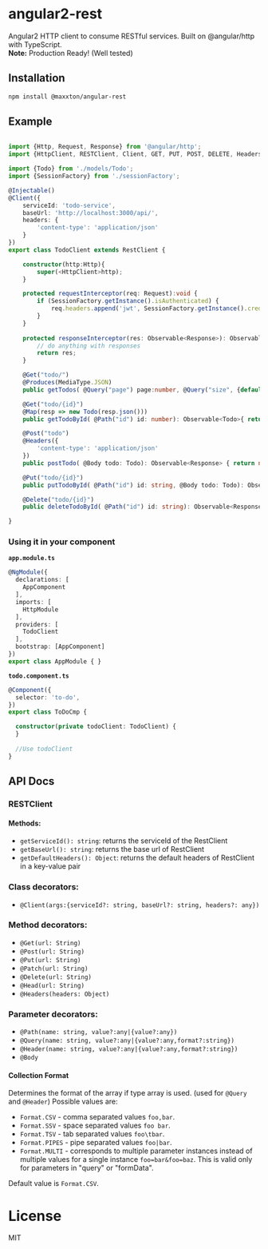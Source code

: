 # angular2-rest
Angular2 HTTP client to consume RESTful services. Built on @angular/http with TypeScript.  
**Note:** Production Ready! (Well tested)

## Installation

```sh
npm install @maxxton/angular-rest
```

## Example

```ts

import {Http, Request, Response} from '@angular/http';
import {HttpClient, RESTClient, Client, GET, PUT, POST, DELETE, Headers, Path, Body, Query, Produces, MediaType} from '@maxxton/angular-rest';

import {Todo} from './models/Todo';
import {SessionFactory} from './sessionFactory';

@Injectable()
@Client({
    serviceId: 'todo-service',
    baseUrl: 'http://localhost:3000/api/',
    headers: {
        'content-type': 'application/json'
    }
})
export class TodoClient extends RestClient {

    constructor(http:Http){
        super(<HttpClient>http);
    }

    protected requestInterceptor(req: Request):void {
        if (SessionFactory.getInstance().isAuthenticated) {
            req.headers.append('jwt', SessionFactory.getInstance().credentials.jwt);
        }
    }
    
    protected responseInterceptor(res: Observable<Response>): Observable<any> {
        // do anything with responses
        return res;
    }

    @Get("todo/")
    @Produces(MediaType.JSON)
    public getTodos( @Query("page") page:number, @Query("size", {default: 20}) size?:number, @Query("sort") sort?: string): Observable<Todo[]> { return null; };

    @Get("todo/{id}")
    @Map(resp => new Todo(resp.json()))
    public getTodoById( @Path("id") id: number): Observable<Todo>{ return null; };

    @Post("todo")
    @Headers({
        'content-type': 'application/json'
    })
    public postTodo( @Body todo: Todo): Observable<Response> { return null; };

    @Put("todo/{id}")
    public putTodoById( @Path("id") id: string, @Body todo: Todo): Observable<Response> { return null; };

    @Delete("todo/{id}")
    public deleteTodoById( @Path("id") id: string): Observable<Response> { return null; };

}
```

### Using it in your component

**```app.module.ts```**
``` ts
@NgModule({
  declarations: [
    AppComponent
  ],
  imports: [
    HttpModule
  ],
  providers: [
    TodoClient
  ],
  bootstrap: [AppComponent]
})
export class AppModule { }
```
**```todo.component.ts```**
``` ts
@Component({
  selector: 'to-do',
})
export class ToDoCmp {

  constructor(private todoClient: TodoClient) {
  }
  
  //Use todoClient
}
```
## API Docs

### RESTClient
#### Methods:
- `getServiceId(): string`: returns the serviceId of the RestClient
- `getBaseUrl(): string`: returns the base url of RestClient
- `getDefaultHeaders(): Object`: returns the default headers of RestClient in a key-value pair

### Class decorators:
- `@Client(args:{serviceId?: string, baseUrl?: string, headers?: any})`

### Method decorators:
- `@Get(url: String)`
- `@Post(url: String)`
- `@Put(url: String)`
- `@Patch(url: String)`
- `@Delete(url: String)`
- `@Head(url: String)`
- `@Headers(headers: Object)`

### Parameter decorators:
- `@Path(name: string, value?:any|{value?:any})`
- `@Query(name: string, value?:any|{value?:any,format?:string})`
- `@Header(name: string, value?:any|{value?:any,format?:string})`
- `@Body`

#### Collection Format
Determines the format of the array if type array is used. (used for ``@Query`` and ``@Header``) Possible values are:
* ``Format.CSV`` - comma separated values ``foo,bar``.
* ``Format.SSV`` - space separated values ``foo bar``.
* ``Format.TSV`` - tab separated values ``foo\tbar``.
* ``Format.PIPES`` - pipe separated values ``foo|bar``.
* ``Format.MULTI`` - corresponds to multiple parameter instances instead of multiple values for a single instance ``foo=bar&foo=baz``. This is valid only for parameters in "query" or "formData".

Default value is ``Format.CSV``.

# License

MIT

